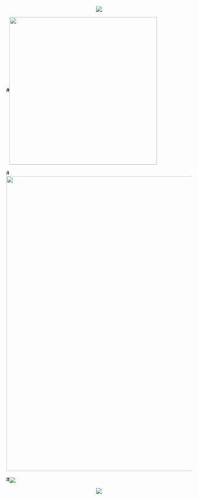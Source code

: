 <p align="center">
<img src="https://capsule-render.vercel.app/api?type=waving&color=timeGradient&height=300&&section=header&text={张小凡的博客}&fontSize=90&fontAlign=50&fontAlignY=30&desc={生物信息}&descAlign=50&descSize=30&descAlignY=60&animation=twinkling" />
</p>

#<img align="center" width="400" src="https://github-readme-stats.vercel.app/api?username={zhangxiaofan-star}&theme=transparent&include_all_commits=true&show_icons=true&hide_border=true" />

#<img width="800" src="https://github-readme-activity-graph.vercel.app/graph?username={zhangxiaofan-star}&theme=github-compact&hide_border=true&area=true" />

#<img align="center" src="https://github-readme-stats.vercel.app/api/wakatime?username={zhangxiaofan-star}&theme=transparent&hide_border=true&layout=compact&langs_count=22" />

<p align="center">
<img src="https://capsule-render.vercel.app/api?type=waving&color=timeGradient&height=300&&section=footer&text={张小凡的博客}&fontSize=90&fontAlign=50&fontAlignY=70&desc={生物信息}&descAlign=50&descSize=30&descAlignY=40&animation=twinkling" />
</p>
